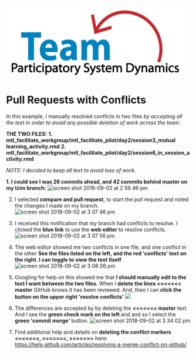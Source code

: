 <img src = "https://github.com/lzim/teampsd/blob/teampsd_style/teampsd_logo/team_psd_logo_sm.png"
     height = "200" width = "600">  

# Pull Requests with Conflicts

In this example, I manually resolved conflicts in two files *by accepting all the text in order to avoid any possible deletion of work across the team*.

**THE TWO FILES:**
**1. mtl_facilitate_workgroup/mtl_facilitate_pilot/day2/session3_mutual learning_activity.rmd**
**2. mtl_facilitate_workgroup/mtl_facilitate_pilot/day2/session6_in_session_activity.rmd**

*NOTE: I decided to keep all text to avoid loss of work.*

**1. I could see I was 26 commits ahead, and 42 commits behind master on my lzim branch:**
![screen shot 2018-09-02 at 2 59 46 pm](https://user-images.githubusercontent.com/7454688/44961426-efd05b80-aec5-11e8-8554-45dc39ac6115.png)

2. I selected **compare and pull request**, to start the pull request and noted the changes I made on my branch.
![screen shot 2018-09-02 at 3 07 46 pm](https://user-images.githubusercontent.com/7454688/44961427-efd05b80-aec5-11e8-9420-c4c8942ef49b.png)

3. I received this notification that my branch had conflicts to resolve. I clicked the **blue link** to use the **web editer** to resolve conflicts.
![screen shot 2018-09-02 at 3 07 56 pm](https://user-images.githubusercontent.com/7454688/44961428-f068f200-aec5-11e8-86ac-dab84c6bbfc1.png)

4. The web editor showed me two conflicts in one file, and one conflict in the other **See the files listed on the left, and the red 'conflicts' text on the right. I can toggle to view the text itself**
![screen shot 2018-09-02 at 3 08 06 pm](https://user-images.githubusercontent.com/7454688/44961429-f068f200-aec5-11e8-992a-68ae6213e31a.png)

5. Googling for help on this showed me that **I should manually edit to the text I want between the two files.** When I **delete the lines <<<<<<< master** GitHub knows it has been reviewed. And, then I can **click the button on the upper right 'resolve conflicts'**
![](https://cloud.githubusercontent.com/assets/7321362/21116820/fd64b010-c06b-11e6-9dd3-a827e299c5bf.gif)

6. The differences are accepted by  by deleting the **<<<<<<< master** text. And I see the **green check mark on the left** and and so I select the **green 'commit merge'** button.
![screen shot 2018-09-02 at 3 34 02 pm](https://user-images.githubusercontent.com/7454688/44961431-f068f200-aec5-11e8-8ccf-bf6c00cff82e.png)

7. Find additional help and details on **deleting the conflict markers <<<<<<<, =======, >>>>>>>**  here: https://help.github.com/articles/resolving-a-merge-conflict-on-github/

